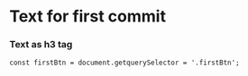 # Text for first commit   

### Text as h3 tag

```const firstBtn = document.getquerySelector = '.firstBtn';```